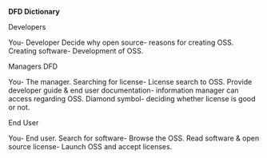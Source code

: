 **DFD Dictionary**


Developers

You- Developer
Decide why open source- reasons for creating OSS.
Creating software- Development of OSS.

Managers DFD

You- The manager.
Searching for license- License search to OSS.
Provide developer guide & end user documentation- information manager can access regarding OSS.
Diamond symbol- deciding whether license is good or not.

End User

You- End user.
Search for software- Browse the OSS.
Read software & open source license- Launch OSS and accept licenses.
